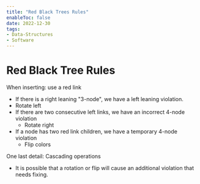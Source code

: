 ```yaml
---
title: "Red Black Trees Rules"
enableToc: false
date: 2022-12-30
tags:
- Data-Structures
- Software
---
```


# Red Black Tree Rules


When inserting: use a red link
- If there is a right leaning "3-node", we have a left leaning violation.
 - Rotate left 
- If there are two consecutive left links, we have an incorrect 4-node violation
    - Rotate right
- If a node has two red link children, we have a temporary 4-node violation
    - Flip colors


One last detail: Cascading operations
- It is possible that a rotation or flip will cause an additional violation that needs fixing.

